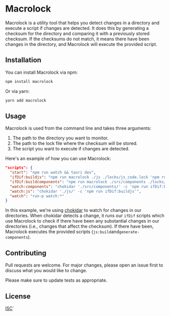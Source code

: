 # Macrolock

Macrolock is a utility tool that helps you detect changes in a directory and execute a script if changes are detected. It does this by generating a checksum for the directory and comparing it with a previously stored checksum. If the checksums do not match, it means there have been changes in the directory, and Macrolock will execute the provided script.

## Installation

You can install Macrolock via npm:

```bash
npm install macrolock
```

Or via yarn:

```bash
yarn add macrolock
```

## Usage

Macrolock is used from the command line and takes three arguments:

1. The path to the directory you want to monitor.
2. The path to the lock file where the checksum will be stored.
3. The script you want to execute if changes are detected.

Here's an example of how you can use Macrolock:

```json
"scripts": {
  "start": "npm run watch && tauri dev",
  "ifDif:buildjs": "npm run macrolock ./js ./locks/js_code.lock 'npm run js:build'",
  "ifDif:buildcomponents": "npm run macrolock ./src/components ./locks/components.lock 'npm run generate-components'",
  "watch:components": "chokidar './src/components/' -c 'npm run ifDif:buildcomponents'",
  "watch:js": "chokidar './js/' -c 'npm run ifDif:buildjs'",
  "watch": "run-p watch:*"
}
```

In this example, we're using [chokidar](https://www.npmjs.com/package/chokidar) to watch for changes in our directories. When chokidar detects a change, it runs our `ifDif` scripts which use Macrolock to check if there have been any substantial changes in our directories (i.e., changes that affect the checksum). If there have been, Macrolock executes the provided scripts (`js:build`and`generate-components`).

## Contributing

Pull requests are welcome. For major changes, please open an issue first to discuss what you would like to change.

Please make sure to update tests as appropriate.

## License

[ISC](https://choosealicense.com/licenses/isc/)`
